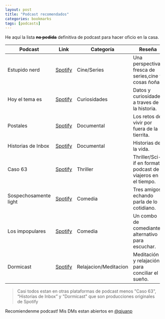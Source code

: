 ```yaml
---
layout: post
title: "Podcast recomendados"
categories: bookmarks
tags: [podcasts]
---
```


He aquí la lista ~~**no pedida**~~ definitiva de podcast para hacer oficio en la casa.

| Podcast | Link | Categoría | Reseña |
|---|---|---|---|
| Estupido nerd | [Spotify](https://open.spotify.com/show/6d91Ne6hghZ1UMs5X1SQFN?si=r6N780z-QGWuMRsM8T5gMQ) | Cine/Series | Una perspectiva fresca de series,cine y cosas ñoñas |
| Hoy el tema es | [Spotify](https://open.spotify.com/show/0TOFi85sHxRVoyIPYld2a4?si=X_8AiwmeQBmEu85Cz-TDxA) | Curiosidades | Datos y curiosidades a traves de la historia. |
| Postales | [Spotify](https://open.spotify.com/show/55B8fJxP7izpuE9gnFUG1c?si=9VdLp0E2RxO2JFgsVwDiMw) | Documental | Los retos de vivir por fuera de la tierrita. |
| Historias de Inbox | [Spotify](https://open.spotify.com/show/1p5GtTkRkOgedkK3Xdg8Oy?si=95CDdCWjSriLctkzH8v56w)  | Documental | Historias de la vida. |
| Caso 63 | [Spotify](https://open.spotify.com/show/20ch3IIqtWSSM4nfy11ZzP?si=ggCuQrKDT1aP4jYEku2gnw) | Thriller | Thriller/Sci-if en formato podcast de viajeros en el tiempo. |
| Sospechosamente light | [Spotify](https://open.spotify.com/show/1aYPBvV7AIilRkyORTD1X3?si=IuOmK9A7Rdy5iOjaFfOObg) | Comedia | Tres amigos echando parla de lo cotidiano. |
| Los impopulares | [Spotify](https://open.spotify.com/show/428ZHHErBD6HCvIxAY1xKH?si=vjAKQYAOTVStGSlsjZA9tA)| Comedia | Un combo de comediantes alternativo para escuchar. |
| Dormicast | [Spotify](https://open.spotify.com/show/4kC7b9omKVHMu6KPGd4sXV?si=_r2kYY2NTw2y3klgL5l1nA) | Relajacion/Meditacion | Meditación y relajación para conciliar el sueño. |

> Casi todos estan en otras plataformas de podcast menos "Caso 63", “Historias de Inbox” y "Dormicast" que son producciones originales de Spotify

Recomiendenme podcast! Mis DMs estan abiertos en [@qjuanp](https://twitter.com/qjuanp)
